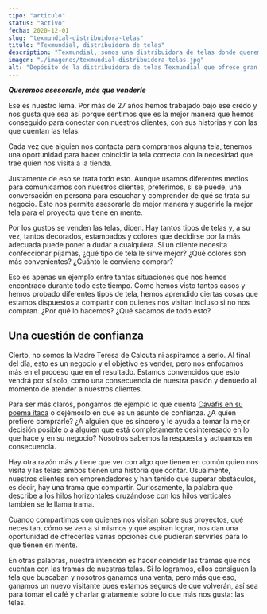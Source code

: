 ```yaml
---
tipo: "articulo"
status: "activo"
fecha: 2020-12-01
slug: "texmundial-distribuidora-telas"
titulo: "Texmundial, distribuidora de telas"
description: "Texmundial, somos una distribuidora de telas donde queremos asesorarle, más que venderle."
imagen: "./imagenes/texmundial-distribuidora-telas.jpg"
alt: "Depósito de la distribuidora de telas Texmundial que ofrece gran variedad de telas unicolor y estampadas."
---
```


**_Queremos asesorarle, más que venderle_**

Ese es nuestro lema. Por más de 27 años hemos trabajado bajo ese credo y nos gusta que sea así porque sentimos que es la mejor manera que hemos conseguido para conectar con nuestros clientes, con sus historias y con las que cuentan las telas.

Cada vez que alguien nos contacta para comprarnos alguna tela, tenemos una oportunidad para hacer coincidir la tela correcta con la necesidad que trae quien nos visita a la tienda.

Justamente de eso se trata todo esto. Aunque usamos diferentes medios para comunicarnos con nuestros clientes, preferimos, si se puede, una conversación en persona para escuchar y comprender de qué se trata su negocio. Esto nos permite asesorarle de mejor manera y sugerirle la mejor tela para el proyecto que tiene en mente.

Por los gustos se venden las telas, dicen. Hay tantos tipos de telas y, a su vez, tantos decorados, estampados y colores que decidirse por la más adecuada puede poner a dudar a cualquiera. Si un cliente necesita confeccionar pijamas, ¿qué tipo de tela le sirve mejor? ¿Qué colores son más convenientes? ¿Cuánto le conviene comprar?

Eso es apenas un ejemplo entre tantas situaciones que nos hemos encontrado durante todo este tiempo. Como hemos visto tantos casos y hemos probado diferentes tipos de tela, hemos aprendido ciertas cosas que estamos dispuestos a compartir con quienes nos visitan incluso si no nos compran. ¿Por qué lo hacemos? ¿Qué sacamos de todo esto?

## Una cuestión de confianza

Cierto, no somos la Madre Teresa de Calcuta ni aspiramos a serlo. Al final del día, esto es un negocio y el objetivo es vender, pero nos enfocamos más en el proceso que en el resultado. Estamos convencidos que esto vendrá por sí solo, como una consecuencia de nuestra pasión y denuedo al momento de atender a nuestros clientes.

Para ser más claros, pongamos de ejemplo lo que cuenta [Cavafis en su poema ítaca](https://culturainquieta.com/es/inspiring/item/12984-itaca-un-poema-nos-recuerda-que-el-viaje-es-mas-importante-que-la-meta.html) o dejémoslo en que es un asunto de confianza. ¿A quién prefiere comprarle? ¿A alguien que es sincero y le ayuda a tomar la mejor decisión posible o a alguien que está completamente desinteresado en lo que hace y en su negocio? Nosotros sabemos la respuesta y actuamos en consecuencia.

Hay otra razón más y tiene que ver con algo que tienen en común quien nos visita y las telas: ambos tienen una historia que contar. Usualmente, nuestros clientes son emprendedores y han tenido que superar obstáculos, es decir, hay una trama que compartir. Curiosamente, la palabra que describe a los hilos horizontales cruzándose con los hilos verticales también se le llama trama.

Cuando compartimos con quienes nos visitan sobre sus proyectos, qué necesitan, cómo se ven a sí mismos y qué aspiran lograr, nos dan una oportunidad de ofrecerles varias opciones que pudieran servirles para lo que tienen en mente.

En otras palabras, nuestra intención es hacer coincidir las tramas que nos cuentan con las tramas de nuestras telas. Si lo logramos, ellos consiguen la tela que buscaban y nosotros ganamos una venta, pero más que eso, ganamos un nuevo visitante pues estamos seguros de que volverán, así sea para tomar el café y charlar gratamente sobre lo que más nos gusta: las telas.
